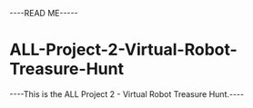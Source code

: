 ----READ ME-----

ALL-Project-2-Virtual-Robot-Treasure-Hunt
=========================================

----This is the ALL Project 2 - Virtual Robot Treasure Hunt.----
